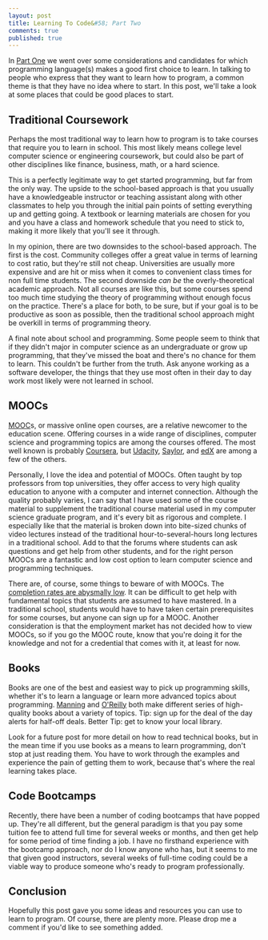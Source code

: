 ```yaml
---
layout: post
title: Learning To Code&#58; Part Two
comments: true
published: true
---
```


In [Part One](http://ryanpmartz.com/learning-to-code-part-one/) we went over some considerations and candidates for which programming language(s) makes a good first choice to learn. In talking to people who express that they want to learn how to program, a common theme is that they have no idea where to start. In this post, we'll take a look at some places that could be good places to start.


## Traditional Coursework

Perhaps the most traditional way to learn how to program is to take courses that require you to learn in school. This most likely means college level computer science or engineering coursework, but could also be part of other disciplines like finance, business, math, or a hard science.

This is a perfectly legitimate way to get started programming, but far from the only way. The upside to the school-based approach is that you usually have a knowledgeable instructor or teaching assistant along with other classmates to help you through the initial pain points of setting everything up and getting going. A textbook or learning materials are chosen for you and you have a class and homework schedule that you need to stick to, making it more likely that you'll see it through.

In my opinion, there are two downsides to the school-based approach. The first is the cost. Community colleges offer a great value in terms of learning to cost ratio, but they're still not cheap. Universities are usually more expensive and are hit or miss when it comes to convenient class times for non full time students. The second downside _can be_ the overly-theoretical academic approach. Not all courses are like this, but some courses spend too much time studying the theory of programming without enough focus on the practice. There's a place for both, to be sure, but if your goal is to be productive as soon as possible, then the traditional school approach might be overkill in terms of programming theory.

 A final note about school and programming. Some people seem to think that if they didn't major in computer science as an undergraduate or grow up programming, that they've missed the boat and there's no chance for them to learn. This couldn't be further from the truth. Ask anyone working as a software developer, the things that they use most often in their day to day work most likely were not learned in school.

## MOOCs

[MOOC](http://en.wikipedia.org/wiki/Massive_open_online_course)s, or massive online open courses, are a relative newcomer to the education scene. Offering courses in a wide range of disciplines, computer science and programming topics are among the courses offered. The most well known is probably [Coursera](http://coursera.org), but [Udacity](https://www.udacity.com/), [Saylor](http://www.saylor.org/), and [edX](https://www.edx.org/) are among a few of the others.

Personally, I love the idea and potential of MOOCs. Often taught by top professors from top universities, they offer access to very high quality education to anyone with a computer and internet connection. Although the quality probably varies, I can say that I have used some of the course material to supplement the traditional course material used in my computer science graduate program, and it's every bit as rigorous and complete. I especially like that the material is broken down into bite-sized chunks of video lectures instead of the traditional hour-to-several-hours long lectures in a traditional school. Add to that the forums where students can ask questions and get help from other students, and for the right person MOOCs are a fantastic and low cost option to learn computer science and programming techniques.

There are, of course, some things to beware of with MOOCs. The [completion rates are abysmally low](http://www.slate.com/articles/technology/future_tense/2014/04/mooc_completion_rates_don_t_matter.html). It can be difficult to get help with fundamental topics that students are assumed to have mastered. In a traditional school, students would have to have taken certain prerequisites for some courses, but anyone can sign up for a MOOC. Another consideration is that the employment market has not decided how to view MOOCs, so if you go the MOOC route, know that you're doing it for the knowledge and not for a credential that comes with it, at least for now.

## Books

Books are one of the best and easiest way to pick up programming skills, whether it's to learn a language or learn more advanced topics about programming. [Manning](http://manning.com/) and [O'Reilly](http://www.oreilly.com/) both make different series of high-quality books about a variety of topics. Tip: sign up for the deal of the day alerts for half-off deals. Better Tip: get to know your local library.

Look for a future post for more detail on how to read technical books, but in the mean time if you use books as a means to learn programming, don't stop at just reading them. You have to work through the examples and experience the pain of getting them to work, because that's where the real learning takes place.

## Code Bootcamps

Recently, there have been a number of coding bootcamps that have popped up. They're all different, but the general paradigm is that you pay some tuition fee to attend full time for several weeks or months, and then get help for some period of time finding a job. I have no firsthand experience with the bootcamp approach, nor do I know anyone who has, but it seems to me that given good instructors, several weeks of full-time coding could be a viable way to produce someone who's ready to program professionally.

## Conclusion

Hopefully this post gave you some ideas and resources you can use to learn to program. Of course, there are plenty more. Please drop me a comment if you'd like to see something added.
